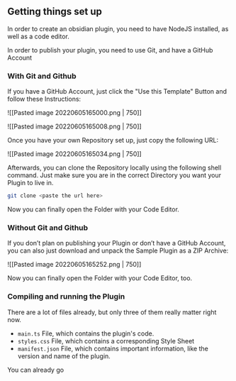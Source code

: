 ## Getting things set up

In order to create an obsidian plugin, you need to have NodeJS installed, as well as a code editor.

In order to publish your plugin, you need to use Git, and have a GitHub Account

### With Git and Github

If you have a GitHub Account, just click the "Use this Template" Button and follow these Instructions:

![[Pasted image 20220605165000.png | 750]]

![[Pasted image 20220605165008.png | 750]]

Once you have your own Repository set up, just copy the following URL:

![[Pasted image 20220605165034.png | 750]]

Afterwards, you can clone the Repository locally using the following shell command. Just make sure you are in the correct Directory you want your Plugin to live in.

```bash
git clone <paste the url here>
```

Now you can finally open the Folder with your Code Editor.

### Without Git and Github

If you don’t plan on publishing your Plugin or don’t have a GitHub Account, you can also just download and unpack the Sample Plugin as a ZIP Archive:

![[Pasted image 20220605165252.png | 750]]

Now you can finally open the Folder with your Code Editor, too.

### Compiling and running the Plugin

There are a lot of files already, but only three of them really matter right now.

- `main.ts` File, which contains the plugin's code.
- `styles.css` File, which contains a corresponding Style Sheet
- `manifest.json` File, which contains important information, like the version and name of the plugin.

You can already go 